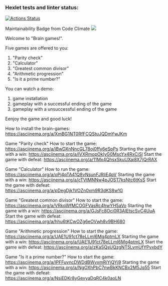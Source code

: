 ### Hexlet tests and linter status:
[![Actions Status](https://github.com/serVmik/python-project-49/workflows/hexlet-check/badge.svg)](https://github.com/serVmik/python-project-49/actions)

Maintainability Badge from Code Climate
<a href="https://codeclimate.com/github/serVmik/python-project-49/maintainability"><img src="https://api.codeclimate.com/v1/badges/ab152cea8fdf9be54bc5/maintainability" /></a>

Welcome to "Brain games!".

Five games are offered to you:
1) "Parity check"
2) "Calculator"
3) "Greatest common divisor"
4) "Arithmetic progression"
5) "Is it a prime number?"

You can watch a demo:
1) game installation
2) gameplay with a successful ending of the game
3) gameplay with a unsuccessful ending of the game

Eenjoy the game and good luck!

How to install the brain-games: https://asciinema.org/a/XmBG1NT0RfFCQStuJQDmYwJKm

Game "Parity check"
How to start the game: https://asciinema.org/a/jBwDXnNncGL78oj0ffy6eSpPs
Starting the game with a win: https://asciinema.org/a/lVXRmopOkIyG0MscYx4RxCiSl
Start the game with defeat: https://asciinema.org/a/11Mx4QhsxSkuUXai8X7jQrRAX

Game "Calculator"
How to run the game: https://asciinema.org/a/oPj4pTA41Q8vNsunFJRliE4pV
Starting the game with a win: https://asciinema.org/a/cTVtMNNw4pJOST7ksNtc6tKsS
Start the game with defeat: https://asciinema.org/a/pDegDjk1VOZn0xm9R3dKS8w1G

Game "Greatest common divisor"
How to start the game: https://asciinema.org/a/VRkqWfMCOGFVasRc4hwYH5aVo
Starting the game with a win: https://asciinema.org/a/GJsFc8Oci0R3AlEtscSvC4UuA
Start the game with defeat: https://asciinema.org/a/hhu6tKCwOZg6eOVwh8v9BH680

Game "Arithmetic progression"
How to start the game: https://asciinema.org/a/UAE1U91ct78eLLmI6Mg4ptmLX
Starting the game with a win: https://asciinema.org/a/UAE1U91ct78eLLmI6Mg4ptmLX
Start the game with defeat: https://asciinema.org/a/zKaSQsUQzgNT5LvmUfYPvxbdY

Game "Is it a prime number?"
How to start the game: https://asciinema.org/a/lPFFuvncDWDdBWvxmRiYjQYj9
Starting the game with a win: https://asciinema.org/a/NgOXhPbC7nwBkKNCBx2M5Jq55
Start the game with defeat: https://asciinema.org/a/NsiEDKr8yGevyaDqRC4k0aoLN

